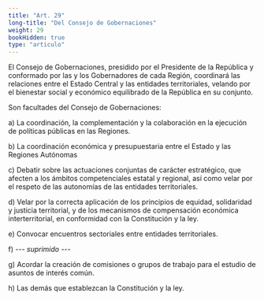 ```yaml
---
title: "Art. 29"
long-title: "Del Consejo de Gobernaciones"
weight: 29
bookHidden: true
type: "articulo"
---
```

El Consejo de Gobernaciones, presidido por el Presidente de la República y conformado por las y los Gobernadores de cada Región, coordinará las relaciones entre el Estado Central y las entidades territoriales, velando por el bienestar social y económico equilibrado de la República en su conjunto.

Son facultades del Consejo de Gobernaciones:

a) La coordinación, la complementación y la colaboración en la ejecución de
políticas públicas en las Regiones.

b) La coordinación económica y presupuestaria entre el Estado y las Regiones Autónomas

c) Debatir sobre las actuaciones conjuntas de carácter estratégico, que afecten a los ámbitos competenciales estatal y regional, así como velar por el respeto de las autonomías de las entidades territoriales.

d) Velar por la correcta aplicación de los principios de equidad, solidaridad y justicia territorial, y de los mecanismos de compensación económica interterritorial, en conformidad con la Constitución y la ley.

e) Convocar encuentros sectoriales entre entidades territoriales.

f) *--- suprimido ---*

g) Acordar la creación de comisiones o grupos de trabajo para el estudio de asuntos de interés común.

h) Las demás que establezcan la Constitución y la ley.
